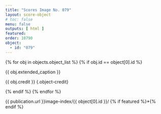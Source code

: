 ```yaml
---
title: "Scores Image No. 079"
layout: score-object
# toc: false
menu: false
outputs: [ html ]
featured: 
order: 10790
object:
  - id: "079"
---
```


{% for obj in objects.object_list %}
{% if obj.id == object[0].id %}

{{ obj.extended_caption }}

{{ obj.credit }} {.object-credit}

{% endif %}
{% endfor %}

<div class="object-credit object-url is-print-only">

{{ publication.url }}image-index/{{ object[0].id }}/ {% if featured %}*{% endif %}

</div>
